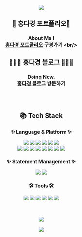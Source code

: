 <div align=center>
<img src="https://capsule-render.vercel.app/api?type=waving&color=FFAF0A&height=230&section=header&text=다경'&nbsp;GitHub&fontColor=FFFFFF&fontSize=70"/>
	
## 🌳 <b>홍다경 포트폴리오</b>🌳 <br/>
### About Me ! <br/> [홍다경 포트폴리오]([https://hdk-portfolio.vercel.app/](https://hongdakyung.vercel.app/)) 구경가기 <br/>
## 👩🏻‍💻 <b>홍다경 블로그</b> 👩🏻‍💻<br/>
### Doing Now, <br/>[홍다경 블로그](https://warn-code.tistory.com/) 방문하기<br/>
</div>
<br/>
<br/>
<div align=center>
	<h2>📚 Tech Stack</h2>
</div>

<div align="center">
	<h3>✨ Language & Platform ✨</h3>
	<img src="https://img.shields.io/badge/HTML5-E34F26?style=flat&logo=HTML5&logoColor=white" />
	<img src="https://img.shields.io/badge/CSS3-1572B6?style=flat&logo=CSS3&logoColor=white" /> 
	<img src="https://img.shields.io/badge/JavaScript-F7DF1E?style=flat&logo=JavaScript&logoColor=white" />
  	<img src="https://img.shields.io/badge/TypeScript-3178C6?style=flat&logo=TypeScript&logoColor=white" />
    <img src="https://img.shields.io/badge/React-61DAFB?style=flat&logo=React&logoColor=white" />
    <img src="https://img.shields.io/badge/ReactNative-61DAFB?style=flat&logo=ReactNative&logoColor=white" /><br>
    <img src="https://img.shields.io/badge/Next.js-000000?style=flat&logo=Next.js&logoColor=white" />
            <img src="https://img.shields.io/badge/Java-007396?style=flat&logo=Java&logoColor=white" /> 
    <img src="https://img.shields.io/badge/Oracle-F80000?style=flat&logo=Oracle&logoColor=white" />
        <img src="https://img.shields.io/badge/Firebase-FFCA28?style=flat&logo=Firebase&logoColor=white" />
            <img src="https://img.shields.io/badge/Supabase-3ECF8E?style=flat&logo=Supabase&logoColor=white" />
               <img src="https://img.shields.io/badge/MongoDB-47A248?style=flat&logo=MongoDB&logoColor=white" />
                  <img src="https://img.shields.io/badge/Vercel-000000?style=flat&logo=Vercel&logoColor=white" />
                  <img src="https://img.shields.io/badge/Amazon AWS-232F3E?style=flat&logo=Amazon AWS&logoColor=white" />
                 <h3>✨ Statement Management ✨</h3>
        <img src="https://img.shields.io/badge/Redux-764ABC?style=flat&logo=Redux&logoColor=white" />
            <img src="https://img.shields.io/badge/React Query-FF4154?style=flat&logo=React Query&logoColor=white" />
          <h3>🛠 Tools 🛠</h3>
            <img src="https://img.shields.io/badge/GitHub-181717?style=flat&logo=GitHub&logoColor=white" />
              <img src="https://img.shields.io/badge/Apache Tomcat-F8DC75?style=flat&logo=Apache Tomcat&logoColor=white" />
                   <img src="https://img.shields.io/badge/Eclipse IDE-2C2255?style=flat&logo=Eclipse IDE&logoColor=white" />
                         <img src="https://img.shields.io/badge/Slack-4A154B?style=flat&logo=Slack&logoColor=white" />
                         <img src="https://img.shields.io/badge/Notion-000000?style=flat&logo=Notion&logoColor=white" />
                          <img src="https://img.shields.io/badge/Figma-F24E1E?style=flat&logo=Figma&logoColor=white" />
</div>
<br>
<br>
<br>
<div align="center">
<img src="https://github-readme-stats.vercel.app/api/top-langs/?username=ddoqi&layout=compact"><br><br>
<img src="https://github-readme-stats.vercel.app/api?username=ddoqi&show_icons=true">
</div>

